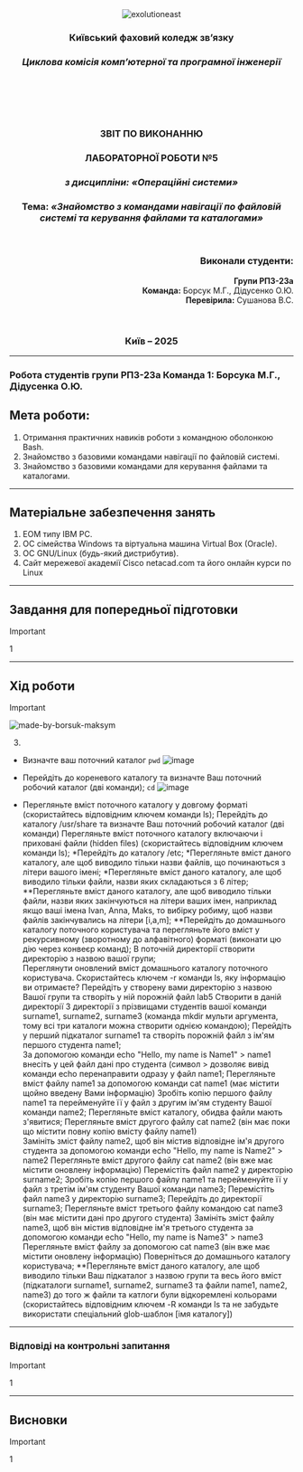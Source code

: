 
<div
 align="center">
  <img src="https://github.com/user-attachments/assets/dcdd0d7c-164c-4a93-a6d8-84b6015c07aa" alt="exolutioneast">
</div>
<div align="center">

### **Київський фаховий коледж зв’язку**  
### *Циклова комісія комп’ютерної та програмної інженерії*  

<br/><br/><br/><br/>


### **ЗВІТ ПО ВИКОНАННЮ** 
### **ЛАБОРАТОРНОЇ РОБОТИ №5**  
### *з дисципліни: «Операційні системи»*  

  
### **Тема:** *«Знайомство з командами навігації по файловій системі та керування файлами та каталогами»*  

<br/>

</div>

<div align="right">

### **Виконали студенти:**  
**Групи РПЗ-23а**  
**Команда:** Борсук М.Г., Дідусенко О.Ю.  
**Перевірила:** Сушанова В.С.  

</div>

<div align="center">

<br/>

### **Київ – 2025**  

</div>


---

### Робота студентів групи РПЗ-23а Команда 1: Борсука М.Г., Дідусенка О.Ю.


## Мета роботи:  
1. Отримання практичних навиків роботи з командною оболонкою Bash.
2. Знайомство з базовими командами навігації по файловій системі.
3. Знайомство з базовими командами для керування файлами та каталогами.

---

## Матеріальне забезпечення занять  
1. ЕОМ типу IBM PC.
2. ОС сімейства Windows та віртуальна машина Virtual Box (Oracle).
3. ОС GNU/Linux (будь-який дистрибутив).
4. Сайт мережевої академії Cisco netacad.com та його онлайн курси по Linux


---

## Завдання для попередньої підготовки  
>[!IMPORTANT]
>1


---

## Хід роботи  
>[!IMPORTANT]
>![made-by-borsuk-maksym](https://github.com/user-attachments/assets/68d0a6b6-134b-4446-a841-61b9dc7c958b)

3.
- Визначте ваш поточний каталог
  ```pwd``` 
![image](https://github.com/user-attachments/assets/3923c962-6f5e-4dc1-8851-4aa340b6ffe1)

- Перейдіть до кореневого каталогу та визначте Ваш поточний робочий каталог (дві команди);
``` cd ```
![image](https://github.com/user-attachments/assets/292fb02c-e220-4093-b40c-d36123aaa8ef)


- Перегляньте вміст поточного каталогу у довгому форматі (скористайтесь відповідним ключем команди ls);
Перейдіть до каталогу /usr/share та визначте Ваш поточний робочий каталог (дві команди)
Перегляньте вміст поточного каталогу включаючи і приховані файли (hidden files) (скористайтесь відповідним ключем команди ls);
*Перейдіть до каталогу /etc;
*Перегляньте вміст даного каталогу, але щоб виводило тільки назви файлів, що починаються з літери вашого імені;
*Перегляньте вміст даного каталогу, але щоб виводило тільки файли, назви яких складаються з 6 літер;
**Перегляньте вміст даного каталогу, але щоб виводило тільки файли, назви яких закінчуються на літери ваших імен, наприклад якщо ваші імена Ivan, Anna, Maks, то вибірку робиму, щоб назви файлів закінчувались на літери [i,a,m];
**Перейдіть до домашнього каталогу поточного користувача та перегляньте його вміст у рекурсивному (зворотному до алфавітного) форматі (виконати цю дію через конвеєр команд);
В поточній директорії створити директорію з назвою вашої групи;  
Переглянути оновлений вміст домашнього каталогу поточного користувача. Скористайтесь ключем -r команди ls, яку інформацію ви отримаєте?
Перейдіть у створену вами директорію з назвою Вашої групи та створіть у ній порожній файл lab5
Створити в даній директорії 3 директорії з прізвищами студентів вашої команди surname1, surname2, surname3 (команда mkdir мульти аргумента, тому всі три каталоги можна створити однією командою);
Перейдіть у перший підкаталог surname1 та створіть порожній файл з ім'ям першого студента name1;  
За допомогою команди echo "Hello, my name is Name1" > name1 внесіть у цей файл дані про студента (символ > дозволяє вивід команди echo перенаправити одразу у файл name1;
Перегляньте вміст файлу name1 за допомогою команди cat name1 (має містити щойно введену Вами інформацію)
Зробіть копію першого файлу name1 та перейменуйте її у файл з другим ім'ям студенту Вашої команди name2;
Перегляньте вміст каталогу, обидва файли мають з'явитися; 
Перегляньте вміст другого файлу cat name2 (він має поки що містити повну копію вмісту файлу name1)  
Замініть зміст файлу name2, щоб він містив відповідне ім'я другого студента за допомогою команди echo "Hello, my name is Name2" > name2
Перегляньте вміст другого файлу cat name2 (він вже має містити оновлену інформацію)
Перемістіть файл name2 у директорію surname2;
Зробіть копію першого файлу name1 та перейменуйте її у файл з третім ім'ям студенту Вашої команди name3;
Перемістіть файл name3 у директорію surname3;
Перейдіть до директорії  surname3;
Перегляньте вміст третього файлу командою cat name3 (він має містити дані про другого студента)
Замініть зміст файлу name3, щоб він містив відповідне ім'я третього студента за допомогою команди echo "Hello, my name is Name3" > name3
Перегляньте вміст файлу за допомогою  cat name3 (він вже має містити оновлену інформацію) 
Поверніться до домашнього каталогу користувача;
**Перегляньте вміст даного каталогу, але щоб виводило тільки Ваш підкаталог з назвою групи та весь його вміст (підкаталоги surname1, surname2, surname3 та файли name1, name2, name3) до того ж файли та катлоги були відкоремлені кольорами (скористайтесь відповідним ключем -R команди ls та не забудьте використати спеціальний glob-шаблон [імя каталогу])


---

### Відповіді на контрольні запитання  
>[!IMPORTANT]
> 1

---

## Висновки  

>[!IMPORTANT]
> 1

